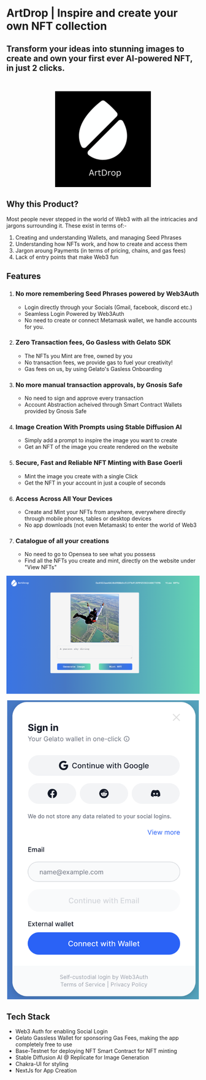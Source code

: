 # ArtDrop | Inspire and create your own NFT collection

## Transform your ideas into stunning images to create and own your first ever AI-powered NFT, in just 2 clicks. 

&nbsp;

<p align="center">
  <img src="public/logoimg.png" width="250" title="hover text">
</p>
  
## Why this Product?

Most people never stepped in the world of Web3 with all the intricacies and jargons surrounding it. 
These exist in terms of:-
1. Creating and understanding Wallets, and managing Seed Phrases
2. Understanding how NFTs work, and how to create and access them
3. Jargon aroung Payments (in terms of pricing, chains, and gas fees)
4. Lack of entry points that make Web3 fun

## Features

1. ### No more remembering Seed Phrases powered by Web3Auth
    -  Login directly through your Socials (Gmail, facebook, discord etc.)
	-  Seamless Login Powered by Web3Auth
    - No need to create or connect Metamask wallet, we handle accounts for you.

2. ### Zero Transaction fees, Go Gasless with Gelato SDK 
    -  The NFTs you Mint are free, owned by you
    -  No transaction fees, we provide gas to fuel your creativity!
	-  Gas fees on us, by using Gelato's Gasless Onboarding 

3. ### No more manual transaction approvals, by Gnosis Safe
    - No need to sign and approve every transaction 
    - Account Abstraction acheived through Smart Contract Wallets provided by Gnosis Safe

4. ### Image Creation With Prompts using Stable Diffusion AI
    - Simply add a prompt to inspire the image you want to create
    - Get an NFT of the image you create rendered on the website

5. ### Secure, Fast and Reliable NFT Minting with Base Goerli
    - Mint the image you create with a single Click
    - Get the NFT in your account in just a couple of seconds

6. ### Access Across All Your Devices
    - Create and Mint your NFTs from anywhere, everywhere directly through mobile phones, tables or desktop devices
    - No app downloads (not even Metamask) to enter the world of Web3

7. ### Catalogue of all your creations
    - No need to go to Opensea to see what you possess
    - Find all the NFTs you create and mint, directly on the website under "View NFTs"

![imgGeneration](public/imggen.png)
<p align="center">
  <img src="public/loginscreen.png" width="500" title="hover text">
</p>


## Tech Stack 

-  Web3 Auth for enabling Social Login 
-  Gelato Gassless Wallet for sponsoring Gas Fees, making the app completely free to use
-  Base-Testnet for deploying NFT Smart Contract for NFT minting
-  Stable Diffusion AI @ Replicate for Image Generation
-  Chakra-UI for styling
-  NextJs for App Creation